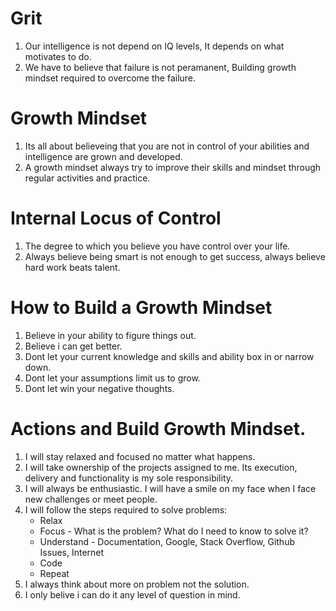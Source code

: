 # Grit

1. Our intelligence  is not depend on IQ levels, It depends on what motivates to do.
2. We have to believe that failure is not peramanent, Building growth mindset required to overcome the failure.

# Growth Mindset

1. Its all about  believeing  that you are not in control of your abilities and intelligence are grown and developed.
2. A growth mindset always try to improve their skills and mindset through regular activities and practice.

# Internal Locus of Control

1. The degree to which you believe you have control over your life.
2. Always believe being smart is not enough to get success, always believe hard work beats talent.

# How to Build a Growth Mindset

1. Believe in your ability to figure things out.
2. Believe i can get better.
3. Dont let your current knowledge and skills and ability box in or narrow down.
4. Dont let your assumptions limit us to grow.
5. Dont let win your negative thoughts.
   
# Actions and Build Growth Mindset.

1. I will stay relaxed and focused no matter what happens.
2. I will take ownership of the projects assigned to me. Its execution, delivery and functionality is my sole responsibility.
3. I will always be enthusiastic. I will have a smile on my face when I face new challenges or meet people.
4. I will follow the steps required to solve problems:
    * Relax
    * Focus - What is the problem? What do I need to know to solve it?
    * Understand - Documentation, Google, Stack Overflow, Github Issues, Internet
    * Code
    * Repeat
5. I always think about more on problem not the solution.
6. I only belive i can do it any level of question in mind.
   


